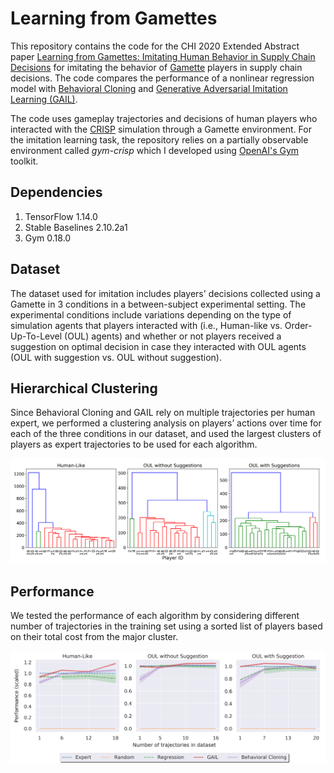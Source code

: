 # Learning from Gamettes

This repository contains the code for the CHI 2020 Extended Abstract paper [Learning from Gamettes: Imitating Human Behavior in Supply Chain Decisions](https://dl.acm.org/doi/abs/10.1145/3334480.3382996) for imitating the behavior of [Gamette](https://dl.acm.org/doi/abs/10.1145/3313831.3376571) players in supply chain decisions. The code compares the performance of a nonlinear regression model with [Behavioral Cloning](http://www.cse.unsw.edu.au/~claude/papers/MI15.pdf) and [Generative Adversarial Imitation Learning (GAIL)](https://proceedings.neurips.cc/paper/2016/file/cc7e2b878868cbae992d1fb743995d8f-Paper.pdf).  

The code uses gameplay trajectories and decisions of human players who interacted with the [CRISP](https://gitlab.com/syifan/crisp) simulation through a Gamette environment. For the imitation learning task, the repository relies on a partially observable environment called *gym-crisp* which I developed using [OpenAI's Gym](https://www.gymlibrary.dev/) toolkit. 

## Dependencies

1. TensorFlow 1.14.0
2. Stable Baselines 2.10.2a1
3. Gym 0.18.0

## Dataset
The dataset used for imitation includes players' decisions collected using a Gamette in 3 conditions in a between-subject experimental setting. The experimental conditions include variations depending on the type of simulation agents that players interacted with (i.e., Human-like vs. Order-Up-To-Level (OUL) agents) and whether or not players received a suggestion on optimal decision in case they interacted with OUL agents (OUL with suggestion vs. OUL without suggestion).

## Hierarchical Clustering
Since Behavioral Cloning and GAIL rely on multiple trajectories per human expert, we performed a clustering analysis on players’ actions over time for each of the three conditions in our dataset, and used the largest clusters of players as expert trajectories to be used for each algorithm.

![](player_clusters_h2.png)

## Performance
We tested the performance of each algorithm by considering different number of trajectories in the training set using a sorted list of players based on their total cost from the major cluster.

![](performance_all_3.png)
